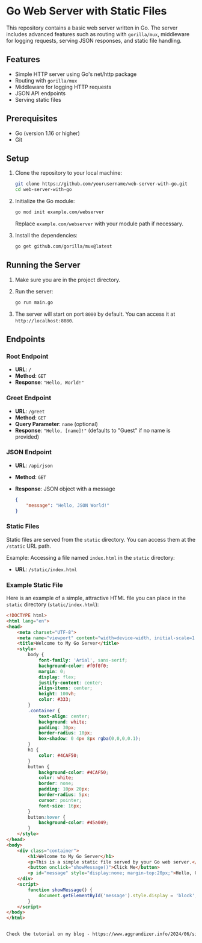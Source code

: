 # Go Web Server with Static Files

This repository contains a basic web server written in Go. The server includes advanced features such as routing with `gorilla/mux`, middleware for logging requests, serving JSON responses, and static file handling.

## Features

- Simple HTTP server using Go's net/http package
- Routing with `gorilla/mux`
- Middleware for logging HTTP requests
- JSON API endpoints
- Serving static files

## Prerequisites

- Go (version 1.16 or higher)
- Git

## Setup

1. Clone the repository to your local machine:

    ```sh
    git clone https://github.com/yourusername/web-server-with-go.git
    cd web-server-with-go
    ```

2. Initialize the Go module:

    ```sh
    go mod init example.com/webserver
    ```

    Replace `example.com/webserver` with your module path if necessary.

3. Install the dependencies:

    ```sh
    go get github.com/gorilla/mux@latest
    ```

## Running the Server

1. Make sure you are in the project directory.
2. Run the server:

    ```sh
    go run main.go
    ```

3. The server will start on port `8080` by default. You can access it at `http://localhost:8080`.

## Endpoints

### Root Endpoint

- **URL**: `/`
- **Method**: `GET`
- **Response**: `"Hello, World!"`

### Greet Endpoint

- **URL**: `/greet`
- **Method**: `GET`
- **Query Parameter**: `name` (optional)
- **Response**: `"Hello, [name]!"` (defaults to "Guest" if no name is provided)

### JSON Endpoint

- **URL**: `/api/json`
- **Method**: `GET`
- **Response**: JSON object with a message

    ```json
    {
        "message": "Hello, JSON World!"
    }
    ```

### Static Files

Static files are served from the `static` directory. You can access them at the `/static` URL path.

Example: Accessing a file named `index.html` in the `static` directory:

- **URL**: `/static/index.html`

### Example Static File

Here is an example of a simple, attractive HTML file you can place in the `static` directory (`static/index.html`):

```html
<!DOCTYPE html>
<html lang="en">
<head>
    <meta charset="UTF-8">
    <meta name="viewport" content="width=device-width, initial-scale=1.0">
    <title>Welcome to My Go Server</title>
    <style>
        body {
            font-family: 'Arial', sans-serif;
            background-color: #f0f0f0;
            margin: 0;
            display: flex;
            justify-content: center;
            align-items: center;
            height: 100vh;
            color: #333;
        }
        .container {
            text-align: center;
            background: white;
            padding: 30px;
            border-radius: 10px;
            box-shadow: 0 4px 8px rgba(0,0,0,0.1);
        }
        h1 {
            color: #4CAF50;
        }
        button {
            background-color: #4CAF50;
            color: white;
            border: none;
            padding: 10px 20px;
            border-radius: 5px;
            cursor: pointer;
            font-size: 16px;
        }
        button:hover {
            background-color: #45a049;
        }
    </style>
</head>
<body>
    <div class="container">
        <h1>Welcome to My Go Server</h1>
        <p>This is a simple static file served by your Go web server.</p>
        <button onclick="showMessage()">Click Me</button>
        <p id="message" style="display:none; margin-top:20px;">Hello, Go Developer!</p>
    </div>
    <script>
        function showMessage() {
            document.getElementById('message').style.display = 'block';
        }
    </script>
</body>
</html>


Check the tutorial on my blog - https://www.aggrandizer.info/2024/06/simple-web-server-with-go.html
